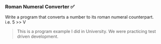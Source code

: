 ### Roman Numeral Converter :white_check_mark:

Write a program that converts a number to its roman numeral counterpart. i.e. 5 >> V

> This is a program example I did in University. We were practicing test driven development.
